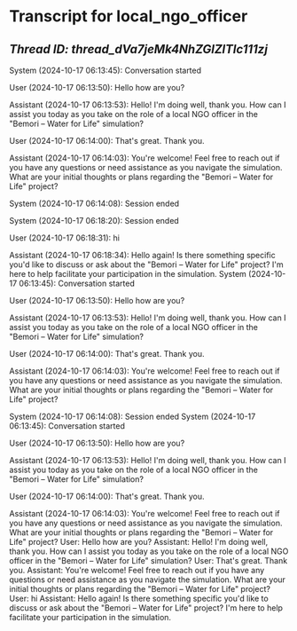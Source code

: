 # Transcript for local_ngo_officer
_Thread ID: thread_dVa7jeMk4NhZGlZlTlc111zj_
---

System (2024-10-17 06:13:45): Conversation started

User (2024-10-17 06:13:50): Hello how are you?

Assistant (2024-10-17 06:13:53): Hello! I'm doing well, thank you. How can I assist you today as you take on the role of a local NGO officer in the "Bemori – Water for Life" simulation?

User (2024-10-17 06:14:00): That's great. Thank you.

Assistant (2024-10-17 06:14:03): You're welcome! Feel free to reach out if you have any questions or need assistance as you navigate the simulation. What are your initial thoughts or plans regarding the "Bemori – Water for Life" project?

System (2024-10-17 06:14:08): Session ended

System (2024-10-17 06:18:20): Session ended

User (2024-10-17 06:18:31): hi

Assistant (2024-10-17 06:18:34): Hello again! Is there something specific you'd like to discuss or ask about the "Bemori – Water for Life" project? I'm here to help facilitate your participation in the simulation.
System (2024-10-17 06:13:45): Conversation started

User (2024-10-17 06:13:50): Hello how are you?

Assistant (2024-10-17 06:13:53): Hello! I'm doing well, thank you. How can I assist you today as you take on the role of a local NGO officer in the "Bemori – Water for Life" simulation?

User (2024-10-17 06:14:00): That's great. Thank you.

Assistant (2024-10-17 06:14:03): You're welcome! Feel free to reach out if you have any questions or need assistance as you navigate the simulation. What are your initial thoughts or plans regarding the "Bemori – Water for Life" project?

System (2024-10-17 06:14:08): Session ended
System (2024-10-17 06:13:45): Conversation started

User (2024-10-17 06:13:50): Hello how are you?

Assistant (2024-10-17 06:13:53): Hello! I'm doing well, thank you. How can I assist you today as you take on the role of a local NGO officer in the "Bemori – Water for Life" simulation?

User (2024-10-17 06:14:00): That's great. Thank you.

Assistant (2024-10-17 06:14:03): You're welcome! Feel free to reach out if you have any questions or need assistance as you navigate the simulation. What are your initial thoughts or plans regarding the "Bemori – Water for Life" project?
User: Hello how are you?
Assistant: Hello! I'm doing well, thank you. How can I assist you today as you take on the role of a local NGO officer in the "Bemori – Water for Life" simulation?
User: That's great. Thank you.
Assistant: You're welcome! Feel free to reach out if you have any questions or need assistance as you navigate the simulation. What are your initial thoughts or plans regarding the "Bemori – Water for Life" project?
User: hi
Assistant: Hello again! Is there something specific you'd like to discuss or ask about the "Bemori – Water for Life" project? I'm here to help facilitate your participation in the simulation.